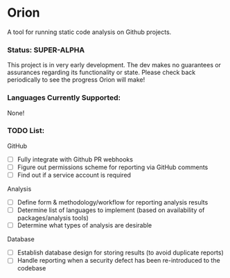 # Orion
A tool for running static code analysis on Github projects.

### Status: SUPER-ALPHA
This project is in very early development. The dev makes no guarantees or assurances regarding its functionality or state. Please check back periodically to see the progress Orion will make!

### Languages Currently Supported:
None!

### TODO List:
GitHub
- [ ] Fully integrate with Github PR webhooks
- [ ] Figure out permissions scheme for reporting via GitHub comments
- [ ] Find out if a service account is required

Analysis
- [ ] Define form & methodology/workflow for reporting analysis results
- [ ] Determine list of languages to implement (based on availability of packages/analysis tools)
- [ ] Determine what types of analysis are desirable

Database
- [ ] Establish database design for storing results (to avoid duplicate reports)
- [ ] Handle reporting when a security defect has been re-introduced to the codebase
